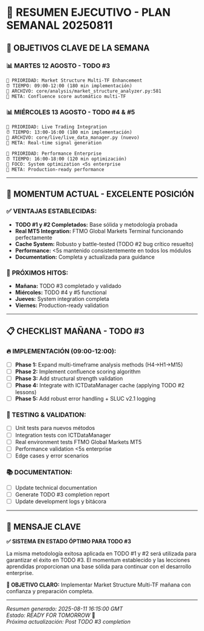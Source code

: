 # 📅 RESUMEN EJECUTIVO - PLAN SEMANAL 20250811

## 🎯 **OBJETIVOS CLAVE DE LA SEMANA**

### **📊 MARTES 12 AGOSTO - TODO #3**
```
🎯 PRIORIDAD: Market Structure Multi-TF Enhancement
⏰ TIEMPO: 09:00-12:00 (180 min implementación)
📂 ARCHIVO: core/analysis/market_structure_analyzer.py:581
🎯 META: Confluence score automático multi-TF
```

### **📊 MIÉRCOLES 13 AGOSTO - TODO #4 & #5**
```
🎯 PRIORIDAD: Live Trading Integration
⏰ TIEMPO: 13:00-16:00 (180 min implementación)
📂 ARCHIVO: core/live/live_data_manager.py (nuevo)
🎯 META: Real-time signal generation

🎯 PRIORIDAD: Performance Enterprise
⏰ TIEMPO: 16:00-18:00 (120 min optimización)
📂 FOCO: System optimization <5s enterprise
🎯 META: Production-ready performance
```

---

## 🚀 **MOMENTUM ACTUAL - EXCELENTE POSICIÓN**

### ✅ **VENTAJAS ESTABLECIDAS:**
- **TODO #1 y #2 Completados:** Base sólida y metodología probada
- **Real MT5 Integration:** FTMO Global Markets Terminal funcionando perfectamente
- **Cache System:** Robusto y battle-tested (TODO #2 bug crítico resuelto)
- **Performance:** <5s mantenido consistentemente en todos los módulos
- **Documentation:** Completa y actualizada para guidance

### 🎯 **PRÓXIMOS HITOS:**
- **Mañana:** TODO #3 completado y validado
- **Miércoles:** TODO #4 y #5 functional
- **Jueves:** System integration completa
- **Viernes:** Production-ready validation

---

## 📋 **CHECKLIST MAÑANA - TODO #3**

### **🔥 IMPLEMENTACIÓN (09:00-12:00):**
- [ ] **Phase 1:** Expand multi-timeframe analysis methods (H4→H1→M15)
- [ ] **Phase 2:** Implement confluence scoring algorithm
- [ ] **Phase 3:** Add structural strength validation
- [ ] **Phase 4:** Integrate with ICTDataManager cache (applying TODO #2 lessons)
- [ ] **Phase 5:** Add robust error handling + SLUC v2.1 logging

### **🧪 TESTING & VALIDATION:**
- [ ] Unit tests para nuevos métodos
- [ ] Integration tests con ICTDataManager
- [ ] Real environment tests FTMO Global Markets MT5
- [ ] Performance validation <5s enterprise
- [ ] Edge cases y error scenarios

### **📚 DOCUMENTATION:**
- [ ] Update technical documentation
- [ ] Generate TODO #3 completion report
- [ ] Update development logs y bitácora

---

## 🎊 **MENSAJE CLAVE**

**✅ SISTEMA EN ESTADO ÓPTIMO PARA TODO #3**

La misma metodología exitosa aplicada en TODO #1 y #2 será utilizada para garantizar el éxito en TODO #3. El momentum establecido y las lecciones aprendidas proporcionan una base sólida para continuar con el desarrollo enterprise.

**🎯 OBJETIVO CLARO:** Implementar Market Structure Multi-TF mañana con confianza y preparación completa.

---

*Resumen generado: 2025-08-11 16:15:00 GMT*  
*Estado: READY FOR TOMORROW* 🚀  
*Próxima actualización: Post TODO #3 completion*
